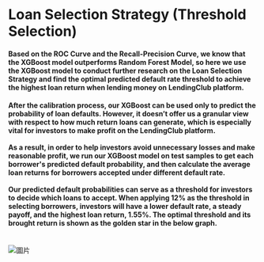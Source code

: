 # Loan Selection Strategy (Threshold Selection)
#### Based on the ROC Curve and the Recall-Precision Curve, we know that the XGBoost model outperforms Random Forest Model, so here we use the XGBoost model to conduct further research on the Loan Selection Strategy and find the optimal predicted default rate threshold to achieve the highest loan return when lending money on LendingClub platform.

#### After the calibration process, our XGBoost can be used only to predict the probability of loan defaults. However, it doesn’t offer us a granular view with respect to how much return loans can generate, which is especially vital for investors to make profit on the LendingClub platform. <br><br> As a result, in order to help investors avoid unnecessary losses and make reasonable profit, we run our XGBoost model on test samples to get each borrower's predicted default probability, and then calculate the average loan returns for borrowers accepted under different default rate. <br><br> Our predicted default probabilities can serve as a threshold for investors to decide which loans to accept. When applying 12% as the threshold in selecting borrowers, investors will have a lower default rate, a steady payoff, and the highest loan return, 1.55%. The optimal threshold and its brought return is shown as the golden star in the below graph. <br><br>

![圖片](https://user-images.githubusercontent.com/92542287/208196847-e471f232-ead1-43e7-8c15-efaf066dd231.png)



